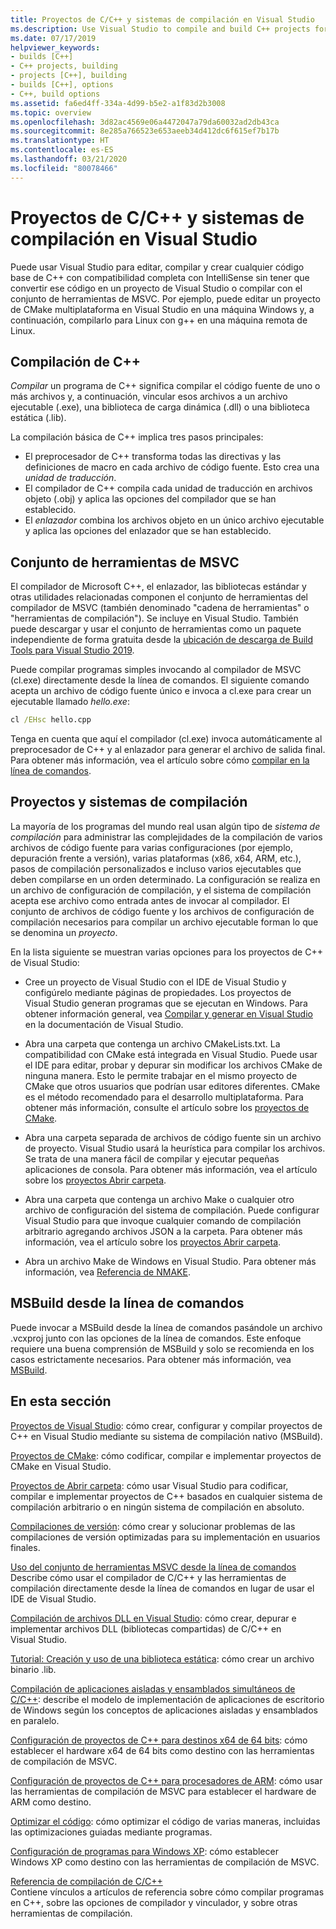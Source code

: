 ```yaml
---
title: Proyectos de C/C++ y sistemas de compilación en Visual Studio
ms.description: Use Visual Studio to compile and build C++ projects for Windows, ARM or Linux based on any project system.
ms.date: 07/17/2019
helpviewer_keywords:
- builds [C++]
- C++ projects, building
- projects [C++], building
- builds [C++], options
- C++, build options
ms.assetid: fa6ed4ff-334a-4d99-b5e2-a1f83d2b3008
ms.topic: overview
ms.openlocfilehash: 3d82ac4569e06a4472047a79da60032ad2db43ca
ms.sourcegitcommit: 8e285a766523e653aeeb34d412dc6f615ef7b17b
ms.translationtype: HT
ms.contentlocale: es-ES
ms.lasthandoff: 03/21/2020
ms.locfileid: "80078466"
---
```

# <a name="cc-projects-and-build-systems-in-visual-studio"></a>Proyectos de C/C++ y sistemas de compilación en Visual Studio

Puede usar Visual Studio para editar, compilar y crear cualquier código base de C++ con compatibilidad completa con IntelliSense sin tener que convertir ese código en un proyecto de Visual Studio o compilar con el conjunto de herramientas de MSVC. Por ejemplo, puede editar un proyecto de CMake multiplataforma en Visual Studio en una máquina Windows y, a continuación, compilarlo para Linux con g++ en una máquina remota de Linux.

## <a name="c-compilation"></a>Compilación de C++

*Compilar* un programa de C++ significa compilar el código fuente de uno o más archivos y, a continuación, vincular esos archivos a un archivo ejecutable (.exe), una biblioteca de carga dinámica (.dll) o una biblioteca estática (.lib).

La compilación básica de C++ implica tres pasos principales:

- El preprocesador de C++ transforma todas las directivas y las definiciones de macro en cada archivo de código fuente. Esto crea una *unidad de traducción*.
- El compilador de C++ compila cada unidad de traducción en archivos objeto (.obj) y aplica las opciones del compilador que se han establecido.
- El *enlazador* combina los archivos objeto en un único archivo ejecutable y aplica las opciones del enlazador que se han establecido.

## <a name="the-msvc-toolset"></a>Conjunto de herramientas de MSVC

El compilador de Microsoft C++, el enlazador, las bibliotecas estándar y otras utilidades relacionadas componen el conjunto de herramientas del compilador de MSVC (también denominado "cadena de herramientas" o "herramientas de compilación"). Se incluye en Visual Studio. También puede descargar y usar el conjunto de herramientas como un paquete independiente de forma gratuita desde la [ubicación de descarga de Build Tools para Visual Studio 2019](https://visualstudio.microsoft.com/downloads/#build-tools-for-visual-studio-2019).

Puede compilar programas simples invocando al compilador de MSVC (cl.exe) directamente desde la línea de comandos. El siguiente comando acepta un archivo de código fuente único e invoca a cl.exe para crear un ejecutable llamado *hello.exe*:

```cmd
cl /EHsc hello.cpp
```

Tenga en cuenta que aquí el compilador (cl.exe) invoca automáticamente al preprocesador de C++ y al enlazador para generar el archivo de salida final.  Para obtener más información, vea el artículo sobre cómo [compilar en la línea de comandos](building-on-the-command-line.md).

## <a name="build-systems-and-projects"></a>Proyectos y sistemas de compilación

La mayoría de los programas del mundo real usan algún tipo de *sistema de compilación* para administrar las complejidades de la compilación de varios archivos de código fuente para varias configuraciones (por ejemplo, depuración frente a versión), varias plataformas (x86, x64, ARM, etc.), pasos de compilación personalizados e incluso varios ejecutables que deben compilarse en un orden determinado. La configuración se realiza en un archivo de configuración de compilación, y el sistema de compilación acepta ese archivo como entrada antes de invocar al compilador. El conjunto de archivos de código fuente y los archivos de configuración de compilación necesarios para compilar un archivo ejecutable forman lo que se denomina un *proyecto*.

En la lista siguiente se muestran varias opciones para los proyectos de C++ de Visual Studio:

- Cree un proyecto de Visual Studio con el IDE de Visual Studio y configúrelo mediante páginas de propiedades. Los proyectos de Visual Studio generan programas que se ejecutan en Windows. Para obtener información general, vea [Compilar y generar en Visual Studio](/visualstudio/ide/compiling-and-building-in-visual-studio) en la documentación de Visual Studio.

- Abra una carpeta que contenga un archivo CMakeLists.txt. La compatibilidad con CMake está integrada en Visual Studio. Puede usar el IDE para editar, probar y depurar sin modificar los archivos CMake de ninguna manera. Esto le permite trabajar en el mismo proyecto de CMake que otros usuarios que podrían usar editores diferentes. CMake es el método recomendado para el desarrollo multiplataforma. Para obtener más información, consulte el artículo sobre los [proyectos de CMake](cmake-projects-in-visual-studio.md).

- Abra una carpeta separada de archivos de código fuente sin un archivo de proyecto. Visual Studio usará la heurística para compilar los archivos. Se trata de una manera fácil de compilar y ejecutar pequeñas aplicaciones de consola. Para obtener más información, vea el artículo sobre los [proyectos Abrir carpeta](open-folder-projects-cpp.md).

- Abra una carpeta que contenga un archivo Make o cualquier otro archivo de configuración del sistema de compilación. Puede configurar Visual Studio para que invoque cualquier comando de compilación arbitrario agregando archivos JSON a la carpeta. Para obtener más información, vea el artículo sobre los [proyectos Abrir carpeta](open-folder-projects-cpp.md).

- Abra un archivo Make de Windows en Visual Studio. Para obtener más información, vea [Referencia de NMAKE](reference/nmake-reference.md).

## <a name="msbuild-from-the-command-line"></a>MSBuild desde la línea de comandos

Puede invocar a MSBuild desde la línea de comandos pasándole un archivo .vcxproj junto con las opciones de la línea de comandos. Este enfoque requiere una buena comprensión de MSBuild y solo se recomienda en los casos estrictamente necesarios. Para obtener más información, vea [MSBuild](msbuild-visual-cpp.md).

## <a name="in-this-section"></a>En esta sección

[Proyectos de Visual Studio](creating-and-managing-visual-cpp-projects.md): cómo crear, configurar y compilar proyectos de C++ en Visual Studio mediante su sistema de compilación nativo (MSBuild).

[Proyectos de CMake](cmake-projects-in-visual-studio.md): cómo codificar, compilar e implementar proyectos de CMake en Visual Studio.

[Proyectos de Abrir carpeta](open-folder-projects-cpp.md): cómo usar Visual Studio para codificar, compilar e implementar proyectos de C++ basados en cualquier sistema de compilación arbitrario o en ningún sistema de compilación en absoluto.

[Compilaciones de versión](release-builds.md): cómo crear y solucionar problemas de las compilaciones de versión optimizadas para su implementación en usuarios finales.

[Uso del conjunto de herramientas MSVC desde la línea de comandos](building-on-the-command-line.md)<br/>
Describe cómo usar el compilador de C/C++ y las herramientas de compilación directamente desde la línea de comandos en lugar de usar el IDE de Visual Studio.

[Compilación de archivos DLL en Visual Studio](dlls-in-visual-cpp.md): cómo crear, depurar e implementar archivos DLL (bibliotecas compartidas) de C/C++ en Visual Studio.

[Tutorial: Creación y uso de una biblioteca estática](walkthrough-creating-and-using-a-static-library-cpp.md): cómo crear un archivo binario .lib.

[Compilación de aplicaciones aisladas y ensamblados simultáneos de C/C++](building-c-cpp-isolated-applications-and-side-by-side-assemblies.md): describe el modelo de implementación de aplicaciones de escritorio de Windows según los conceptos de aplicaciones aisladas y ensamblados en paralelo.

[Configuración de proyectos de C++ para destinos x64 de 64 bits](configuring-programs-for-64-bit-visual-cpp.md): cómo establecer el hardware x64 de 64 bits como destino con las herramientas de compilación de MSVC.

[Configuración de proyectos de C++ para procesadores de ARM](configuring-programs-for-arm-processors-visual-cpp.md): cómo usar las herramientas de compilación de MSVC para establecer el hardware de ARM como destino.

[Optimizar el código](optimizing-your-code.md): cómo optimizar el código de varias maneras, incluidas las optimizaciones guiadas mediante programas.

[Configuración de programas para Windows XP](configuring-programs-for-windows-xp.md): cómo establecer Windows XP como destino con las herramientas de compilación de MSVC.

[Referencia de compilación de C/C++](reference/c-cpp-building-reference.md)<br/>
Contiene vínculos a artículos de referencia sobre cómo compilar programas en C++, sobre las opciones de compilador y vinculador, y sobre otras herramientas de compilación.
